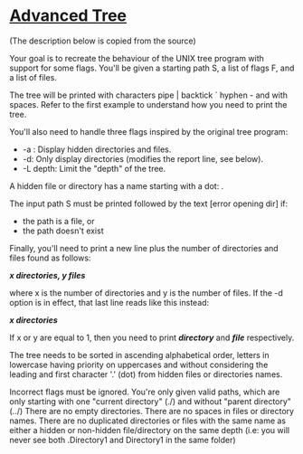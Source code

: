 # [Advanced Tree](https://www.codingame.com/training/community/advanced-tree) 
(The description below is copied from the source)

Your goal is to recreate the behaviour of the UNIX tree program with support for some flags.
You'll be given a starting path S, a list of flags F, and a list of files.

The tree will be printed with characters pipe | backtick ` hyphen - and with spaces.
Refer to the first example to understand how you need to print the tree.

You'll also need to handle three flags inspired by the original tree program:
- -a : Display hidden directories and files.
- -d: Only display directories (modifies the report line, see below).
- -L depth: Limit the "depth" of the tree.

A hidden file or directory has a name starting with a dot: .

The input path S must be printed followed by the text [error opening dir] if:
- the path is a file, or
- the path doesn't exist

Finally, you'll need to print a new line plus the number of directories and files found as follows:

**_x directories, y files_**

where x is the number of directories and y is the number of files. If the -d option is in effect, that last line reads like this instead:

**_x directories_**

If x or y are equal to 1, then you need to print **_directory_** and **_file_** respectively.

The tree needs to be sorted in ascending alphabetical order, letters in lowercase having priority on uppercases and without considering the leading and first character '.' (dot) from hidden files or directories names.

Incorrect flags must be ignored.
You're only given valid paths, which are only starting with one "current directory" (./) and without "parent directory" (../)
There are no empty directories.
There are no spaces in files or directory names.
There are no duplicated directories or files with the same name as either a hidden or non-hidden file/directory on the same depth (i.e: you will never see both .Directory1 and Directory1 in the same folder)